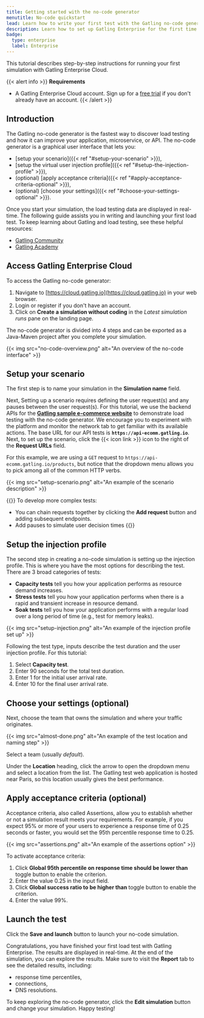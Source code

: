 ```yaml
---
title: Getting started with the no-code generator
menutitle: No-code quickstart
lead: Learn how to write your first test with the Gatling no-code generator
description: Learn how to set up Gatling Enterprise for the first time
badge:
  type: enterprise
  label: Enterprise
---
```


This tutorial describes step-by-step instructions for running your first simulation with Gatling Enterprise Cloud.

{{< alert info >}}
**Requirements**
* A Gatling Enterprise Cloud account. Sign up for a [free trial](https://cloud.gatling.io) if you don't already have an account.
{{< /alert >}}

## Introduction

The Gatling no-code generator is the fastest way to discover load testing and how it can improve your application, microservice, or API. The no-code generator is a graphical user interface that lets you:

- [setup your scenario]({{< ref "#setup-your-scenario" >}}),
- [setup the virtual user injection profile]({{< ref "#setup-the-injection-profile" >}}),
- (optional) [apply acceptance criteria]({{< ref "#apply-acceptance-criteria-optional" >}}),
- (optional) [choose your settings]({{< ref "#choose-your-settings-optional" >}}).

Once you start your simulation, the load testing data are displayed in real-time. The following guide assists you in writing and launching your first load test. To keep learning about Gatling and load testing, see these helpful resources:

- [Gatling Community](https://community.gatling.io)
- [Gatling Academy](https://gatling.io/academy/)

## Access Gatling Enterprise Cloud

To access the Gatling no-code generator:

1. Navigate to [https://cloud.gatling.io](https://cloud.gatling.io) in your web browser.
2. Login or register if you don't have an account. 
3. Click on **Create a simulation without coding** in the _Latest simulation runs_ pane on the landing page. 

The no-code generator is divided into 4 steps and can be exported as a Java-Maven project after you complete your simulation.

{{< img src="no-code-overview.png" alt="An overview of the no-code interface" >}}

## Setup your scenario

The first step is to name your simulation in the **Simulation name** field.

Next, Setting up a scenario requires defining the user request(s) and any pauses between the user request(s). For this tutorial, we use the backend APIs for the **[Gatling sample e-commerce website](https://ecomm.gatling.io)** to demonstrate load testing with the no-code generator. We encourage you to experiment with the platform and monitor the network tab to get familiar with its available actions. The base URL for our API tests is **`https://api-ecomm.gatling.io`**. Next, to set up the scenario, click the {{< icon link >}} icon to the right of the **Request URLs** field.

For this example, we are using a `GET` request to `https://api-ecomm.gatling.io/products`, but notice that the dropdown menu allows you to pick among all of the common HTTP verbs.

{{< img src="setup-scenario.png" alt="An example of the scenario description" >}}

{{<alert info>}}
To develop more complex tests:
- You can chain requests together by clicking the **Add request** button and adding subsequent endpoints. 
- Add pauses to simulate user decision times
{{</alert>}}

## Setup the injection profile

The second step in creating a no-code simulation is setting up the injection profile. This is where you have the most options for describing the test. There are 3 broad categories of tests:

- **Capacity tests** tell you how your application performs as resource demand increases.
- **Stress tests** tell you how your application performs when there is a rapid and transient increase in resource demand.
- **Soak tests** tell you how your application performs with a regular load over a long period of time (e.g., test for memory leaks). 

{{< img src="setup-injection.png" alt="An example of the injection profile set up" >}}

Following the test type, inputs describe the test duration and the user injection profile. For this tutorial:

1. Select **Capacity test**.
2. Enter 90 seconds for the total test duration.
3. Enter 1 for the initial user arrival rate.
4. Enter 10 for the final user arrival rate. 

## Choose your settings (optional)

Next, choose the team that owns the simulation and where your traffic originates. 

{{< img src="almost-done.png" alt="An example of the test location and naming step" >}}

Select a team (usually _default_). 

Under the **Location** heading, click the arrow to open the dropdown menu and select a location from the list. The Gatling test web application is hosted near Paris, so this location usually gives the best performance.  

## Apply acceptance criteria (optional) 

Acceptance criteria, also called Assertions, allow you to establish whether or not a simulation result meets your requirements. For example, if you expect 95% or more of your users to experience a response time of 0.25 seconds or faster, you would set the 95th percentile response time to 0.25. 

{{< img src="assertions.png" alt="An example of the assertions option" >}}

To activate acceptance criteria:

1. Click **Global 95th percentile on response time should be lower than** toggle button to enable the criterion.
2. Enter the value 0.25 in the input field.
3. Click **Global success ratio to be higher than** toggle button to enable the criterion.
4. Enter the value 99%.

## Launch the test

Click the **Save and launch** button to launch your no-code simulation. 

Congratulations, you have finished your first load test with Gatling Enterprise. The results are displayed in real-time. At the end of the simulation, you can explore the results. Make sure to visit the **Report** tab to see the detailed results, including:

- response time percentiles,
- connections,
- DNS resolutions.

To keep exploring the no-code generator, click the **Edit simulation** button and change your simulation. Happy testing! 

